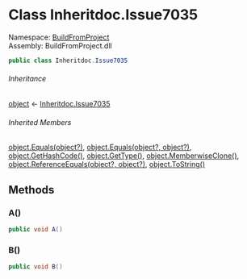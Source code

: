 ﻿# Class Inheritdoc\.Issue7035

Namespace: [BuildFromProject](BuildFromProject\.md)  
Assembly: BuildFromProject\.dll

```csharp
public class Inheritdoc.Issue7035
```

###### Inheritance

[object](https://learn\.microsoft\.com/dotnet/api/system\.object) ← 
[Inheritdoc\.Issue7035](BuildFromProject\.Inheritdoc\.Issue7035\.md)

###### Inherited Members

[object\.Equals\(object?\)](https://learn\.microsoft\.com/dotnet/api/system\.object\.equals\#system\-object\-equals\(system\-object\)), 
[object\.Equals\(object?, object?\)](https://learn\.microsoft\.com/dotnet/api/system\.object\.equals\#system\-object\-equals\(system\-object\-system\-object\)), 
[object\.GetHashCode\(\)](https://learn\.microsoft\.com/dotnet/api/system\.object\.gethashcode), 
[object\.GetType\(\)](https://learn\.microsoft\.com/dotnet/api/system\.object\.gettype), 
[object\.MemberwiseClone\(\)](https://learn\.microsoft\.com/dotnet/api/system\.object\.memberwiseclone), 
[object\.ReferenceEquals\(object?, object?\)](https://learn\.microsoft\.com/dotnet/api/system\.object\.referenceequals), 
[object\.ToString\(\)](https://learn\.microsoft\.com/dotnet/api/system\.object\.tostring)

## Methods

### <a id="BuildFromProject_Inheritdoc_Issue7035_A"></a>A\(\)

```csharp
public void A()
```

### <a id="BuildFromProject_Inheritdoc_Issue7035_B"></a>B\(\)

```csharp
public void B()
```

